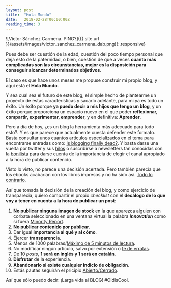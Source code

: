 ```yaml
---
layout: post
title:  "Hola Mundo"
date:   2018-02-28T00:00:00Z
reading_time: 3
---
```


![Víctor Sánchez Carmena. PING?]({{ site.url }}/assets/images/victor_sanchez_carmena_dab.png){:.responsive}

Pues debe ser cuestión de la edad, cuestión del poco tiempo personal que deja esto de la paternidad, o bien, cuestión de que a veces **cuanto más complicadas son las circunstancias, mejor es la disposición para conseguir alcanzar determinados objetivos**.

El caso es que hace unos meses me propuse construir mi propio blog, y aquí está el **Hola Mundo**.

<!--more-->

Y sea cual sea el futuro de este blog, el simple hecho de plantearme un proyecto de estas características y sacarlo adelante, para mi ya es todo un éxito. Un éxito porque **ya puedo decir a mis hijos que tengo un blog**, y un éxito porque proporciona un espacio nuevo en el que poder **reflexionar, compartir, experimentar, emprender**, y en definitiva: **Aprender**.

Pero a día de hoy, ¿es un blog la herramienta más adecuado para todo esto?. Y es que parece que actualmente cuesta defender este formato. Basta consultar unos cuantos artículos especializados en el tema para encontrarse entradas como: [Is blogging finally dead?](https://www.blogtyrant.com/is-blogging-finally-dead/). Y basta darse una vuelta por twitter y sus [hilos](https://twitter.com/manuelbartual/status/899719483752935426?lang=es) o suscribirse a newsletters tan conocidas con la [bonilista](http://bonillaware.us2.list-manage.com/subscribe?u=374c664073e1a1fa3deca53b4&id=e67967d43f)
 para darse cuenta de la importancia de elegir el canal apropiado a la hora de publicar contenido.

Visto lo visto, no parece una decisión acertada. Pero también parecía que los ebooks acabarían con los libros impresos y no ha sido así. [Todo lo contrario](https://www.theguardian.com/books/2017/mar/14/ebook-sales-continue-to-fall-nielsen-survey-uk-book-sales).

Así que tomada la decisión de la creación del blog, y como ejercicio de transparecia, quiero compartir el propio *checklist* con el **decálogo de lo que voy a tener en cuenta a la hora de publicar un post**:

1. **No publicar ninguna imagen de stock** en la que aparezca alguien con corbata seleccionado en una ventana virtual la palabra ***innovation*** como si fuera [Minority Report](https://www.filmaffinity.com/es/film660421.html).
2. **No publicar contenido por publicar**.
3. Dar igual **importancia al qué y al cómo**.
4. Ejercer **transparencia**.
5. Menos de 1000 palabras/[Máximo de 5 minutos de lectura](https://wordcounttools.com/).
6. No modificar ningún artículo, salvo por extensión o [fe de erratas](https://es.wikipedia.org/wiki/Errata).
7. De 10 *posts*, **1 será en inglés y 1 será en catalán**.
8. **Disfrutar** de la experiencia.
9. **Abandonarlo si existe cualquier indicio de obligación**.
10. Estás pautas seguirán el pricipio [Abierto/Cerrado](https://es.wikipedia.org/wiki/Principio_de_abierto/cerrado).



Así que sólo puedo decir: ¡Larga vida al BLOG! #OldIsCool.
